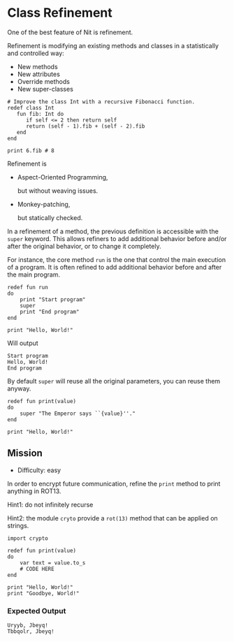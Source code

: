 # Class Refinement

One of the best feature of Nit is refinement.

Refinement is modifying an existing methods and classes in a statistically and controlled way:

* New methods
* New attributes
* Override methods
* New super-classes

~~~nit
# Improve the class Int with a recursive Fibonacci function.
redef class Int
   fun fib: Int do
      if self <= 2 then return self
      return (self - 1).fib + (self - 2).fib
   end
end

print 6.fib # 8
~~~

Refinement is

* Aspect-Oriented Programming,

  but without weaving issues.

* Monkey-patching,

  but statically checked.


In a refinement of a method, the previous definition is accessible with the `super` keyword.
This allows refiners to add additional behavior before and/or after the original behavior, or to change it completely.

For instance, the core method `run` is the one that control the main execution of a program.
It is often refined to add additional behavior before and after the main program. 

~~~nit
redef fun run
do
	print "Start program"
	super
	print "End program"
end

print "Hello, World!"
~~~

Will output

~~~
Start program
Hello, World!
End program
~~~


By default `super` will reuse all the original parameters, you can reuse them anyway.

~~~nit
redef fun print(value)
do
	super "The Emperor says ``{value}''."
end

print "Hello, World!"
~~~

## Mission

* Difficulty: easy

In order to encrypt future communication, refine the `print` method to print anything in ROT13.

Hint1: do not infinitely recurse

Hint2: the module `cryto` provide a `rot(13)` method that can be applied on strings.

~~~nit
import crypto

redef fun print(value)
do
	var text = value.to_s
	# CODE HERE
end

print "Hello, World!"
print "Goodbye, World!"
~~~

### Expected Output

~~~
Uryyb, Jbeyq!
Tbbqolr, Jbeyq!
~~~
